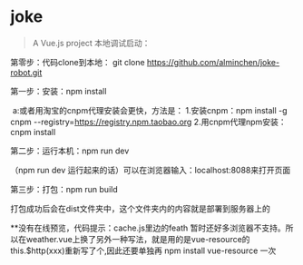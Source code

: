 # joke
> A Vue.js project
本地调试启动：

第零步：代码clone到本地： git clone https://github.com/alminchen/joke-robot.git

第一步：安装：npm install

 a:或者用淘宝的cnpm代理安装会更快，方法是：
 1.安装cnpm：npm install -g cnpm --registry=https://registry.npm.taobao.org 
 2.用cnpm代理npm安装： cnpm install

第二步：运行本机：npm run dev

（npm run dev 运行起来的话）可以在浏览器输入：localhost:8088来打开页面

第三步：打包：npm run build

打包成功后会在dist文件夹中，这个文件夹内的内容就是部署到服务器上的

**没有在线预览，代码提示：cache.js里边的feath 暂时还好多浏览器不支持。所以在weather.vue上换了另外一种写法，就是用的是vue-resource的this.$http(xxx)重新写了个,因此还要单独再 npm install vue-resource 一次
